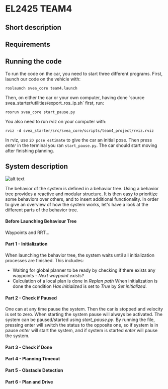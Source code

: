 # EL2425 TEAM4

## Short description

## Requirements

## Running the code

To run the code on the car, you need to start three different programs. First, launch our code on the vehicle with:

```
roslaunch svea_core team4.launch
```
Then, on either the car or your own computer, having done ´source svea_starter/utilities/export_ros_ip.sh´ first, run:
```
rosrun svea_core start_pause.py
```
You also need to run rviz on your computer with:
```
rviz -d svea_starter/src/svea_core/scripts/team4_project/rviz.rviz
```
In rviz, use `2D pose estimate` to give the car an initial pose. Then press *enter* in the terminal you ran `start_pause.py`. The car should start moving after finishing planning.

## System description

![alt text][behaviour_tree]

[behaviour_tree]: https://github.com/KTH-SML/svea_starter/blob/team4_master/behaviour_tree.svg "Behaviour Tree"

The behavior of the system is defined in a behavior tree. Using a behavior tree provides a reactive and modular structure. It is then easy to prioritize some behaviors over others, and to insert additional functionality. In order to give an overview of how the system works, let's have a look at the different parts of the behavior tree.

#### Before Launching Behaviour Tree
Waypoints and RRT...

#### Part 1 - Initialization
When launching the behavior tree, the system waits until all initialization processes are finished. This includes:
* Waiting for global planner to be ready by checking if there exists any waypoints - *Next waypoint exists?*
* Calculation of a local plan is done in *Replan path*
When initialization is done the condition *Has initialized* is set to *True* by *Set initialized*.

#### Part 2 - Check if Paused
One can at any time pause the system. Then the car is stopped and velocity is set to zero. When starting the system pause will always be activated. The system can be paused/started using *start_pause.py*. By running the file, pressing enter will switch the status to the opposite one, so if system is in pause *enter* will start the system, and if system is started *enter* will pause the system.

#### Part 3 - Check if Done

#### Part 4 - Planning Timeout

#### Part 5 - Obstacle Detection

#### Part 6 - Plan and Drive
